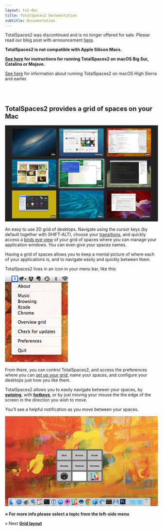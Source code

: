 ```yaml
---
layout: ts2-doc
title: TotalSpaces2 Documentation
subtitle: Documentation
---
```

<p class="info-box compatibility">
 TotalSpaces2 was discontinued and is no longer offered for sale. Please read our blog post with announcement <a href="https://blog.binaryage.com/totalfinder-totalspaces-future/">here</a>.
</p>
<p>
<b>TotalSpaces2 is not compatible with Apple Silicon Macs.</b>
</p>
<p>
<b><a href="/installing-mojave">See here</a> for instructions for running TotalSpaces2 on macOS Big Sur, Catalina or Mojave.</b>
</p>
<p>
<a href="/sipsettings">See here</a> for information about running TotalSpaces2 on macOS High Sierra and earlier.
</p>
<br><br>

## TotalSpaces2 provides a grid of spaces on your Mac

<img src="/images/grid-view.png">

An easy to use 2D grid of desktops. Navigate using the cursor keys (by default together with SHIFT-ALT), choose your [transitions](/transitions2), and quickly access a [birds eye view](/overview2) of your grid of spaces where you can manage your application windows. You can even give your spaces names.

Having a grid of spaces allows you to keep a mental picture of where each of your applications is, and to navigate easily and quickly between them.

TotalSpaces2 lives in an icon in your menu bar, like this:

<img src="/images/totalspaces-main-menu.png">

From there, you can control TotalSpaces2, and access the preferences where you can [set up your grid](/layout2), name your spaces, and configure your desktops just how you like them.

TotalSpaces2 allows you to easily navigate between your spaces, by [**swiping**](/swipe2), with [**hotkeys**](/hotkeys2), or by just moving your mouse the the edge of the screen in the direction you wish to move.

You'll see a helpful notification as you move between your spaces.

<img src="/images/totalspaces-changing-space-notification2.png">

**&laquo; For more info please select a topic from the left-side menu**

&raquo; Next [**Grid layout**](/layout2)
